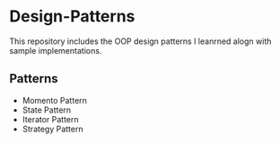 # Design-Patterns

This repository includes the OOP design patterns I leanrned alogn with sample implementations.

## Patterns
- Momento Pattern
- State Pattern
- Iterator Pattern
- Strategy Pattern
